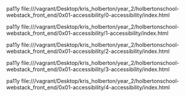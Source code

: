 pa11y file:///vagrant/Desktop/kris_holberton/year_2/holbertonschool-webstack_front_end/0x01-accessibility/0-accessibility/index.html

pa11y file:///vagrant/Desktop/kris_holberton/year_2/holbertonschool-webstack_front_end/0x01-accessibility/1-accessibility/index.html

pa11y file:///vagrant/Desktop/kris_holberton/year_2/holbertonschool-webstack_front_end/0x01-accessibility/2-accessibility/index.html

pa11y file:///vagrant/Desktop/kris_holberton/year_2/holbertonschool-webstack_front_end/0x01-accessibility/3-accessibility/index.html

pa11y file:///vagrant/Desktop/kris_holberton/year_2/holbertonschool-webstack_front_end/0x01-accessibility/4-accessibility/index.html
